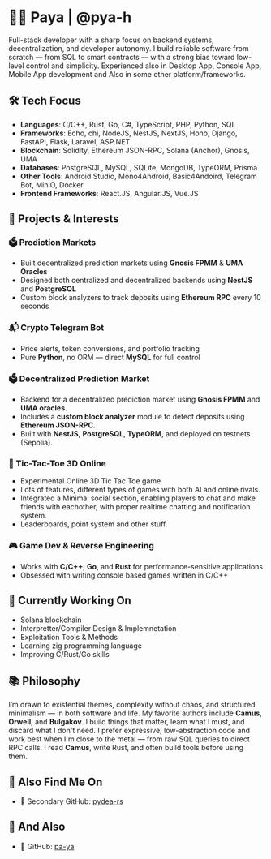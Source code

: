 # 👨‍💻 Paya | @pya-h

Full-stack developer with a sharp focus on backend systems, decentralization, and developer autonomy. I build reliable software from scratch — from SQL to smart contracts — with a strong bias toward low-level control and simplicity.
Experienced also in Desktop App, Console App, Mobile App development and Also in some other platform/frameworks.

## 🛠️ Tech Focus

- **Languages**: C/C++, Rust, Go, C#, TypeScript, PHP, Python, SQL
- **Frameworks**: Echo, chi, NodeJS, NestJS, NextJS, Hono, Django, FastAPI, Flask, Laravel, ASP.NET 
- **Blockchain**: Solidity, Ethereum JSON-RPC, Solana (Anchor), Gnosis, UMA
- **Databases**: PostgreSQL, MySQL, SQLite, MongoDB, TypeORM, Prisma
- **Other Tools**: Android Studio, Mono4Android, Basic4Andoird, Telegram Bot, MinIO, Docker
- **Frontend Frameworks**: React.JS, Angular.JS, Vue.JS
## 🧠 Projects & Interests

### 🗳️ Prediction Markets
- Built decentralized prediction markets using **Gnosis FPMM** & **UMA Oracles**
- Designed both centralized and decentralized backends using **NestJS** and **PostgreSQL**
- Custom block analyzers to track deposits using **Ethereum RPC** every 10 seconds

### 📬 Crypto Telegram Bot
- Price alerts, token conversions, and portfolio tracking
- Pure **Python**, no ORM — direct **MySQL** for full control

### 🗳️ Decentralized Prediction Market
- Backend for a decentralized prediction market using **Gnosis FPMM** and **UMA oracles**.
- Includes a **custom block analyzer** module to detect deposits using **Ethereum JSON-RPC**.
- Built with **NestJS**, **PostgreSQL**, **TypeORM**, and deployed on testnets (Sepolia).

### 🧠 Tic-Tac-Toe 3D Online
- Experimental Online 3D Tic Tac Toe game
- Lots of features, different types of games with both AI and online rivals.
- Integrated a Minimal social section, enabling players to chat and make friends with eachother, with proper realtime chatting and notification system.
- Leaderboards, point system and other stuff.

### 🎮 Game Dev & Reverse Engineering
- Works with **C/C++**, **Go**, and **Rust** for performance-sensitive applications
- Obsessed with writing console based games written in C/C++

## 🧠 Currently Working On
- Solana blockchain
- Interpretter/Compiler Design & Implemnetation
- Exploitation Tools & Methods
- Learning zig programming language
- Improving C/Rust/Go skills
  
## 📚 Philosophy

I’m drawn to existential themes, complexity without chaos, and structured minimalism — in both software and life. My favorite authors include **Camus**, **Orwell**, and **Bulgakov**. I build things that matter, learn what I must, and discard what I don't need.
I prefer expressive, low-abstraction code and work best when I'm close to the metal — from raw SQL queries to direct RPC calls. I read **Camus**, write Rust, and often build tools before using them.

## 🔗 Also Find Me On
- 🔁 Secondary GitHub: [pydea-rs](https://github.com/pydea-rs)
## 🔗 And Also
- 🔁 GitHub: [pa-ya](https://github.com/pa-ya)
